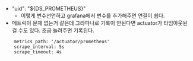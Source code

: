 - "uid": "${DS_PROMETHEUS}"
  - 이렇게 변수선언하고 grafana에서 변수를 추가해주면 연결이 쉽다.
-  메트릭이 문제 없는거 같은데 그라파나로 기록이 안된다면 actuator가 타임아웃된걸 수도 있다. 조금 늘려주면 기록된다.
```
    metrics_path: '/actuator/prometheus'
    scrape_interval: 5s
    scrape_timeout: 4s
```
